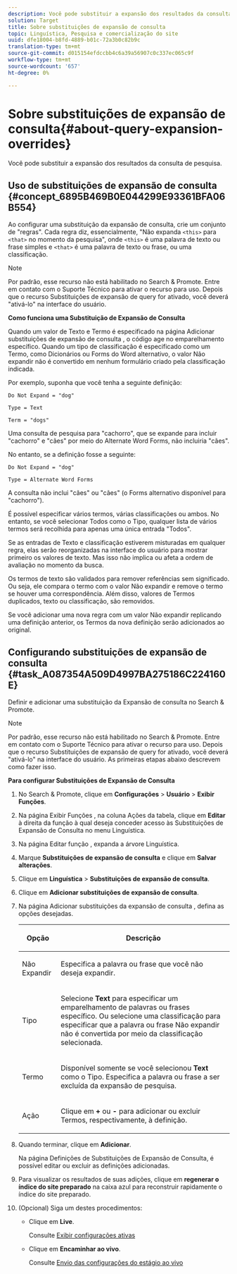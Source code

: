 ```yaml
---
description: Você pode substituir a expansão dos resultados da consulta de pesquisa.
solution: Target
title: Sobre substituições de expansão de consulta
topic: Linguística, Pesquisa e comercialização do site
uuid: dfe18004-b8fd-4889-b01c-72a3b0c82b9c
translation-type: tm+mt
source-git-commit: d015154efdccbb4c6a39a56907c0c337ec065c9f
workflow-type: tm+mt
source-wordcount: '657'
ht-degree: 0%

---
```



# Sobre substituições de expansão de consulta{#about-query-expansion-overrides}

Você pode substituir a expansão dos resultados da consulta de pesquisa.

## Uso de substituições de expansão de consulta {#concept_6895B469B0E044299E93361BFA06B554}

Ao configurar uma substituição da expansão de consulta, crie um conjunto de &quot;regras&quot;. Cada regra diz, essencialmente, &quot;Não expanda `<this>` para `<that>` no momento da pesquisa&quot;, onde `<this>` é uma palavra de texto ou frase simples e `<that>` é uma palavra de texto ou frase, ou uma classificação.

>[!NOTE]
>
>Por padrão, esse recurso não está habilitado no Search &amp; Promote. Entre em contato com o Suporte Técnico para ativar o recurso para uso. Depois que o recurso Substituições de expansão de query for ativado, você deverá &quot;ativá-lo&quot; na interface do usuário.

**Como funciona uma Substituição de Expansão de Consulta**

Quando um valor de Texto e Termo é especificado na página Adicionar substituições de expansão de consulta , o código age no emparelhamento específico. Quando um tipo de classificação é especificado como um Termo, como Dicionários ou Forms do Word alternativo, o valor Não expandir não é convertido em nenhum formulário criado pela classificação indicada.

Por exemplo, suponha que você tenha a seguinte definição:

`Do Not Expand = "dog"`

`Type = Text`

`Term = "dogs"`

Uma consulta de pesquisa para &quot;cachorro&quot;, que se expande para incluir &quot;cachorro&quot; e &quot;cães&quot; por meio do Alternate Word Forms, não incluiria &quot;cães&quot;.

No entanto, se a definição fosse a seguinte:

`Do Not Expand = "dog"`

`Type = Alternate Word Forms`

A consulta não inclui &quot;cães&quot; ou &quot;cães&quot; (o Forms alternativo disponível para &quot;cachorro&quot;).

É possível especificar vários termos, várias classificações ou ambos. No entanto, se você selecionar Todos como o Tipo, qualquer lista de vários termos será recolhida para apenas uma única entrada &quot;Todos&quot;.

Se as entradas de Texto e classificação estiverem misturadas em qualquer regra, elas serão reorganizadas na interface do usuário para mostrar primeiro os valores de texto. Mas isso não implica ou afeta a ordem de avaliação no momento da busca.

Os termos de texto são validados para remover referências sem significado. Ou seja, ele compara o termo com o valor Não expandir e remove o termo se houver uma correspondência. Além disso, valores de Termos duplicados, texto ou classificação, são removidos.

Se você adicionar uma nova regra com um valor Não expandir replicando uma definição anterior, os Termos da nova definição serão adicionados ao original.

## Configurando substituições de expansão de consulta {#task_A087354A509D4997BA275186C224160E}

Definir e adicionar uma substituição da Expansão de consulta no Search &amp; Promote.

<!-- 

t_configuring_query_expansion_overrides.xml

 -->

>[!NOTE]
Por padrão, esse recurso não está habilitado no Search &amp; Promote. Entre em contato com o Suporte Técnico para ativar o recurso para uso. Depois que o recurso Substituições de expansão de query for ativado, você deverá &quot;ativá-lo&quot; na interface do usuário. As primeiras etapas abaixo descrevem como fazer isso.

**Para configurar Substituições de Expansão de Consulta**

1. No Search &amp; Promote, clique em **Configurações** > **Usuário** > **Exibir Funções**.
1. Na página Exibir Funções , na coluna Ações da tabela, clique em **Editar** à direita da função à qual deseja conceder acesso às Substituições de Expansão de Consulta no menu Linguística.
1. Na página Editar função , expanda a árvore Linguística.
1. Marque **Substituições de expansão de consulta** e clique em **Salvar alterações**.
1. Clique em **Linguística** > **Substituições de expansão de consulta**.
1. Clique em **Adicionar substituições de expansão de consulta**.
1. Na página Adicionar substituições da expansão de consulta , defina as opções desejadas.

   <!-- 
   
   r_query_expansion_override_definitions.xml
   
   -->

   <table> 
    <thead> 
      <tr> 
      <th colname="col1" class="entry"> <p>Opção </p> </th> 
      <th colname="col2" class="entry"> <p>Descrição </p> </th> 
      </tr> 
    </thead>
    <tbody> 
      <tr> 
      <td colname="col1"> <p>Não Expandir </p> </td> 
      <td colname="col2"> <p>Especifica a palavra ou frase que você não deseja expandir. </p> </td> 
      </tr> 
      <tr> 
      <td colname="col1"> <p>Tipo </p> </td> 
      <td colname="col2"> <p>Selecione <b>Text</b> para especificar um emparelhamento de palavras ou frases específico. Ou selecione uma classificação para especificar que a palavra ou frase Não expandir não é convertida por meio da classificação selecionada. </p> </td> 
      </tr> 
      <tr> 
      <td colname="col1"> <p>Termo </p> </td> 
      <td colname="col2"> <p>Disponível somente se você selecionou <b>Text</b> como o Tipo. Especifica a palavra ou frase a ser excluída da expansão de pesquisa. </p> </td> 
      </tr> 
      <tr> 
      <td colname="col1"> <p>Ação </p> </td> 
      <td colname="col2"> <p> Clique em <b>+</b> ou <b>-</b> para adicionar ou excluir Termos, respectivamente, à definição. </p> </td> 
      </tr> 
    </tbody> 
    </table>

1. Quando terminar, clique em **Adicionar**.

   Na página Definições de Substituições de Expansão de Consulta, é possível editar ou excluir as definições adicionadas.
1. Para visualizar os resultados de suas adições, clique em **regenerar o índice do site preparado** na caixa azul para reconstruir rapidamente o índice do site preparado.
1. (Opcional) Siga um destes procedimentos:

   * Clique em **Live**.

      Consulte [Exibir configurações ativas](../c-about-staging.md#task_401A0EBDB5DB4D4CA933CBA7BECDC10F)

   * Clique em **Encaminhar ao vivo**.

      Consulte [Envio das configurações do estágio ao vivo](../c-about-staging.md#task_44306783B4C0408AAA58B471DAF2D9A4)

